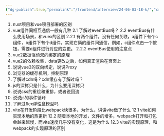 ```yaml
---
{"dg-publish":true,"permalink":"/frontend/interview/24-06-03-18-k/","created":"2024-06-03T21:51:06.989+08:00","updated":"2024-06-03T22:07:39.898+08:00"}
---
```


1. nuxt项目和vue项目部署的区别
2. vue组件间相互通信一般有几种
   2.1 了解过eventBus吗？
   2.2 eventBus有什么使用场景，和vuex的区别
	   2.2.1 有两个组件，没有任何关联，a组件下有个c组件，b组件下有个d组件，实现它俩的组件间通信，例如，c组件点击一个按钮，需要d组件进行对应的变更。
	   2.2.2 eventBus使用的注意点
3.  vue2数据驱动双向绑定的原理
4.  vue2的依赖收集，data更改之后，如何真正渲染在页面上
5.  说说vue3的双向绑定，说说Proxy
6.  浏览器的缓存机制，控制原理
7.  了解过cdn吗？cdn缓存有了解过吗？
8.  js的深拷贝是什么，为什么要用深拷贝
9. 说说css的重绘和重排，或者说回流
10. 说说js的事件循环
11. 了解过flex弹性盒模型吗
12. vite在开发阶段比webpack快很多，为什么，讲讲vite做了什么
	12.1 vite如何实现本地的热更新
	12.2 随着本地的开发，文件的增多，webpack打开和打包会越来越慢，而vite速度几乎没有变化，这是为什么
	12.3 vite的实现原理，和webpack的实现原理的区别